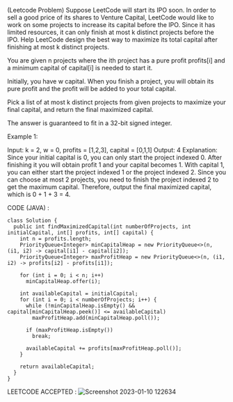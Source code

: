 (Leetcode Problem)
Suppose LeetCode will start its IPO soon. In order to sell a good price of its shares to Venture Capital, LeetCode would like to work on some projects to increase its capital before the IPO. Since it has limited resources, it can only finish at most k distinct projects before the IPO. Help LeetCode design the best way to maximize its total capital after finishing at most k distinct projects.

You are given n projects where the ith project has a pure profit profits[i] and a minimum capital of capital[i] is needed to start it.

Initially, you have w capital. When you finish a project, you will obtain its pure profit and the profit will be added to your total capital.

Pick a list of at most k distinct projects from given projects to maximize your final capital, and return the final maximized capital.

The answer is guaranteed to fit in a 32-bit signed integer.

 

Example 1:

Input: k = 2, w = 0, profits = [1,2,3], capital = [0,1,1]
Output: 4
Explanation: Since your initial capital is 0, you can only start the project indexed 0.
After finishing it you will obtain profit 1 and your capital becomes 1.
With capital 1, you can either start the project indexed 1 or the project indexed 2.
Since you can choose at most 2 projects, you need to finish the project indexed 2 to get the maximum capital.
Therefore, output the final maximized capital, which is 0 + 1 + 3 = 4.

CODE (JAVA) :

```
class Solution {
  public int findMaximizedCapital(int numberOfProjects, int initialCapital, int[] profits, int[] capital) {
    int n = profits.length;
    PriorityQueue<Integer> minCapitalHeap = new PriorityQueue<>(n, (i1, i2) -> capital[i1] - capital[i2]);
    PriorityQueue<Integer> maxProfitHeap = new PriorityQueue<>(n, (i1, i2) -> profits[i2] - profits[i1]);

    for (int i = 0; i < n; i++)
      minCapitalHeap.offer(i);

    int availableCapital = initialCapital;
    for (int i = 0; i < numberOfProjects; i++) {
      while (!minCapitalHeap.isEmpty() && capital[minCapitalHeap.peek()] <= availableCapital)
        maxProfitHeap.add(minCapitalHeap.poll());

      if (maxProfitHeap.isEmpty())
        break;

      availableCapital += profits[maxProfitHeap.poll()];
    }

    return availableCapital;
  }
}
```
LEETCODE ACCEPTED :
![Screenshot 2023-01-10 122634](https://user-images.githubusercontent.com/73281015/211482531-6a3d50b7-0510-4633-ab05-e75139340f09.png)
